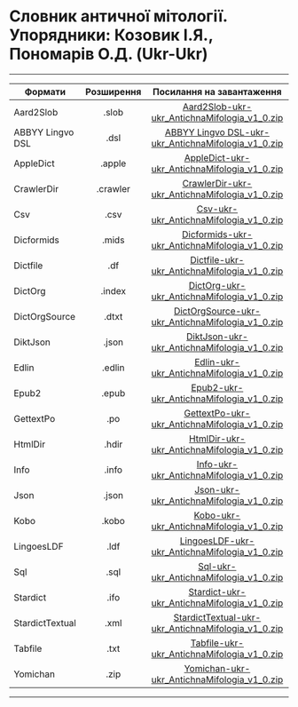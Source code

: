 # Словник античної мітології. Упорядники: Козовик І.Я., Пономарів О.Д. (Ukr-Ukr)
---------------------------------------------------------------------------------------
| Формати          | Розширення | Посилання на завантаження                           |
-------------------|:----------:|:---------------------------------------------------:|
| Aard2Slob        |  .slob     | [Aard2Slob-ukr-ukr_AntichnaMifologia_v1_0.zip](https://github.com/bakustarver/ukr-dictionaries-list-opensource/releases/download/ukr-ukr_AntichnaMifologia_v1_0/Aard2Slob-ukr-ukr_AntichnaMifologia_v1_0.zip) |
| ABBYY Lingvo DSL |  .dsl      | [ABBYY Lingvo DSL-ukr-ukr_AntichnaMifologia_v1_0.zip](https://github.com/bakustarver/ukr-dictionaries-list-opensource/releases/download/ukr-ukr_AntichnaMifologia_v1_0/ABBYY-Lingvo-DSL-ukr-ukr_AntichnaMifologia_v1_0.zip) |
| AppleDict        |  .apple    | [AppleDict-ukr-ukr_AntichnaMifologia_v1_0.zip](https://github.com/bakustarver/ukr-dictionaries-list-opensource/releases/download/ukr-ukr_AntichnaMifologia_v1_0/AppleDict-ukr-ukr_AntichnaMifologia_v1_0.zip) |
| CrawlerDir       |  .crawler  | [CrawlerDir-ukr-ukr_AntichnaMifologia_v1_0.zip](https://github.com/bakustarver/ukr-dictionaries-list-opensource/releases/download/ukr-ukr_AntichnaMifologia_v1_0/CrawlerDir-ukr-ukr_AntichnaMifologia_v1_0.zip) |
| Csv              |  .csv      | [Csv-ukr-ukr_AntichnaMifologia_v1_0.zip](https://github.com/bakustarver/ukr-dictionaries-list-opensource/releases/download/ukr-ukr_AntichnaMifologia_v1_0/Csv-ukr-ukr_AntichnaMifologia_v1_0.zip) |
| Dicformids       |  .mids     | [Dicformids-ukr-ukr_AntichnaMifologia_v1_0.zip](https://github.com/bakustarver/ukr-dictionaries-list-opensource/releases/download/ukr-ukr_AntichnaMifologia_v1_0/Dicformids-ukr-ukr_AntichnaMifologia_v1_0.zip) |
| Dictfile         |  .df       | [Dictfile-ukr-ukr_AntichnaMifologia_v1_0.zip](https://github.com/bakustarver/ukr-dictionaries-list-opensource/releases/download/ukr-ukr_AntichnaMifologia_v1_0/Dictfile-ukr-ukr_AntichnaMifologia_v1_0.zip) |
| DictOrg          |  .index    | [DictOrg-ukr-ukr_AntichnaMifologia_v1_0.zip](https://github.com/bakustarver/ukr-dictionaries-list-opensource/releases/download/ukr-ukr_AntichnaMifologia_v1_0/DictOrg-ukr-ukr_AntichnaMifologia_v1_0.zip) |
| DictOrgSource    |  .dtxt     | [DictOrgSource-ukr-ukr_AntichnaMifologia_v1_0.zip](https://github.com/bakustarver/ukr-dictionaries-list-opensource/releases/download/ukr-ukr_AntichnaMifologia_v1_0/DictOrgSource-ukr-ukr_AntichnaMifologia_v1_0.zip) |
| DiktJson         |  .json     | [DiktJson-ukr-ukr_AntichnaMifologia_v1_0.zip](https://github.com/bakustarver/ukr-dictionaries-list-opensource/releases/download/ukr-ukr_AntichnaMifologia_v1_0/DiktJson-ukr-ukr_AntichnaMifologia_v1_0.zip) |
| Edlin            |  .edlin    | [Edlin-ukr-ukr_AntichnaMifologia_v1_0.zip](https://github.com/bakustarver/ukr-dictionaries-list-opensource/releases/download/ukr-ukr_AntichnaMifologia_v1_0/Edlin-ukr-ukr_AntichnaMifologia_v1_0.zip) |
| Epub2            |  .epub     | [Epub2-ukr-ukr_AntichnaMifologia_v1_0.zip](https://github.com/bakustarver/ukr-dictionaries-list-opensource/releases/download/ukr-ukr_AntichnaMifologia_v1_0/Epub2-ukr-ukr_AntichnaMifologia_v1_0.zip) |
| GettextPo        |  .po       | [GettextPo-ukr-ukr_AntichnaMifologia_v1_0.zip](https://github.com/bakustarver/ukr-dictionaries-list-opensource/releases/download/ukr-ukr_AntichnaMifologia_v1_0/GettextPo-ukr-ukr_AntichnaMifologia_v1_0.zip) |
| HtmlDir          |  .hdir     | [HtmlDir-ukr-ukr_AntichnaMifologia_v1_0.zip](https://github.com/bakustarver/ukr-dictionaries-list-opensource/releases/download/ukr-ukr_AntichnaMifologia_v1_0/HtmlDir-ukr-ukr_AntichnaMifologia_v1_0.zip) |
| Info             |  .info     | [Info-ukr-ukr_AntichnaMifologia_v1_0.zip](https://github.com/bakustarver/ukr-dictionaries-list-opensource/releases/download/ukr-ukr_AntichnaMifologia_v1_0/Info-ukr-ukr_AntichnaMifologia_v1_0.zip) |
| Json             |  .json     | [Json-ukr-ukr_AntichnaMifologia_v1_0.zip](https://github.com/bakustarver/ukr-dictionaries-list-opensource/releases/download/ukr-ukr_AntichnaMifologia_v1_0/Json-ukr-ukr_AntichnaMifologia_v1_0.zip) |
| Kobo             |  .kobo     | [Kobo-ukr-ukr_AntichnaMifologia_v1_0.zip](https://github.com/bakustarver/ukr-dictionaries-list-opensource/releases/download/ukr-ukr_AntichnaMifologia_v1_0/Kobo-ukr-ukr_AntichnaMifologia_v1_0.zip) |
| LingoesLDF       |  .ldf      | [LingoesLDF-ukr-ukr_AntichnaMifologia_v1_0.zip](https://github.com/bakustarver/ukr-dictionaries-list-opensource/releases/download/ukr-ukr_AntichnaMifologia_v1_0/LingoesLDF-ukr-ukr_AntichnaMifologia_v1_0.zip) |
| Sql              |  .sql      | [Sql-ukr-ukr_AntichnaMifologia_v1_0.zip](https://github.com/bakustarver/ukr-dictionaries-list-opensource/releases/download/ukr-ukr_AntichnaMifologia_v1_0/Sql-ukr-ukr_AntichnaMifologia_v1_0.zip) |
| Stardict         |  .ifo      | [Stardict-ukr-ukr_AntichnaMifologia_v1_0.zip](https://github.com/bakustarver/ukr-dictionaries-list-opensource/releases/download/ukr-ukr_AntichnaMifologia_v1_0/Stardict-ukr-ukr_AntichnaMifologia_v1_0.zip) |
| StardictTextual  |  .xml      | [StardictTextual-ukr-ukr_AntichnaMifologia_v1_0.zip](https://github.com/bakustarver/ukr-dictionaries-list-opensource/releases/download/ukr-ukr_AntichnaMifologia_v1_0/StardictTextual-ukr-ukr_AntichnaMifologia_v1_0.zip) |
| Tabfile          |  .txt      | [Tabfile-ukr-ukr_AntichnaMifologia_v1_0.zip](https://github.com/bakustarver/ukr-dictionaries-list-opensource/releases/download/ukr-ukr_AntichnaMifologia_v1_0/Tabfile-ukr-ukr_AntichnaMifologia_v1_0.zip) |
| Yomichan         |  .zip      | [Yomichan-ukr-ukr_AntichnaMifologia_v1_0.zip](https://github.com/bakustarver/ukr-dictionaries-list-opensource/releases/download/ukr-ukr_AntichnaMifologia_v1_0/Yomichan-ukr-ukr_AntichnaMifologia_v1_0.zip) |
---------------------------------------------------------------------------------------
